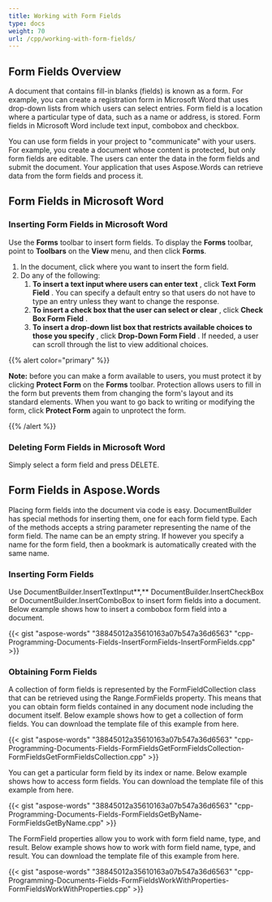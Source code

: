 ```yaml
---
title: Working with Form Fields
type: docs
weight: 70
url: /cpp/working-with-form-fields/
---
```


## **Form Fields Overview**

A document that contains fill-in blanks (fields) is known as a form. For example, you can create a registration form in Microsoft Word that uses drop-down lists from which users can select entries. Form field is a location where a particular type of data, such as a name or address, is stored. Form fields in Microsoft Word include text input, combobox and checkbox.

You can use form fields in your project to "communicate" with your users. For example, you create a document whose content is protected, but only form fields are editable. The users can enter the data in the form fields and submit the document. Your application that uses Aspose.Words can retrieve data from the form fields and process it.

## **Form Fields in Microsoft Word**

### **Inserting Form Fields in Microsoft Word**

Use the **Forms** toolbar to insert form fields. To display the **Forms** toolbar, point to **Toolbars** on the **View** menu, and then click **Forms**.

1. In the document, click where you want to insert the form field.
1. Do any of the following:
   1. **To insert a text input where users can enter text** , click **Text Form Field** . You can specify a default entry so that users do not have to type an entry unless they want to change the response.
   1. **To insert a check box that the user can select or clear** , click **Check Box Form Field** .
   1. **To insert a drop-down list box that restricts available choices to those you specify** , click **Drop-Down Form Field** . If needed, a user can scroll through the list to view additional choices.

{{% alert color="primary" %}} 

**Note:** before you can make a form available to users, you must protect it by clicking **Protect Form** on the **Forms** toolbar. Protection allows users to fill in the form but prevents them from changing the form's layout and its standard elements. When you want to go back to writing or modifying the form, click **Protect Form** again to unprotect the form.

{{% /alert %}} 

### **Deleting Form Fields in Microsoft Word**

Simply select a form field and press DELETE.

## **Form Fields in Aspose.Words**

Placing form fields into the document via code is easy. DocumentBuilder has special methods for inserting them, one for each form field type. Each of the methods accepts a string parameter representing the name of the form field. The name can be an empty string. If however you specify a name for the form field, then a bookmark is automatically created with the same name.

### **Inserting Form Fields**

Use DocumentBuilder.InsertTextInput**,** DocumentBuilder.InsertCheckBox or DocumentBuilder.InsertComboBox to insert form fields into a document. Below example shows how to insert a combobox form field into a document.

{{< gist "aspose-words" "38845012a35610163a07b547a36d6563" "cpp-Programming-Documents-Fields-InsertFormFields-InsertFormFields.cpp" >}}

### **Obtaining Form Fields**

A collection of form fields is represented by the FormFieldCollection class that can be retrieved using the Range.FormFields property. This means that you can obtain form fields contained in any document node including the document itself. Below example shows how to get a collection of form fields. You can download the template file of this example from here.

{{< gist "aspose-words" "38845012a35610163a07b547a36d6563" "cpp-Programming-Documents-Fields-FormFieldsGetFormFieldsCollection-FormFieldsGetFormFieldsCollection.cpp" >}}

You can get a particular form field by its index or name. Below example shows how to access form fields. You can download the template file of this example from here.

{{< gist "aspose-words" "38845012a35610163a07b547a36d6563" "cpp-Programming-Documents-Fields-FormFieldsGetByName-FormFieldsGetByName.cpp" >}}

The FormField properties allow you to work with form field name, type, and result. Below example shows how to work with form field name, type, and result. You can download the template file of this example from here.

{{< gist "aspose-words" "38845012a35610163a07b547a36d6563" "cpp-Programming-Documents-Fields-FormFieldsWorkWithProperties-FormFieldsWorkWithProperties.cpp" >}}
